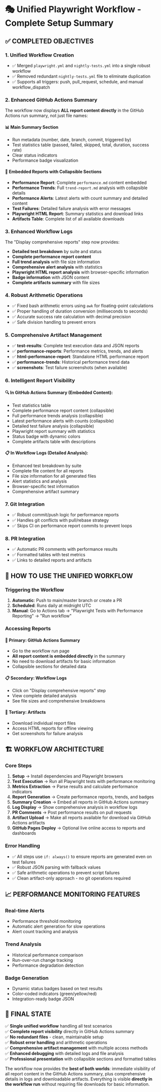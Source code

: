 # 🎭 Unified Playwright Workflow - Complete Setup Summary

## ✅ COMPLETED OBJECTIVES

### 1. **Unified Workflow Creation**
- ✅ Merged `playwright.yml` and `nightly-tests.yml` into a single robust workflow
- ✅ Removed redundant `nightly-tests.yml` file to eliminate duplication
- ✅ Supports all triggers: push, pull_request, schedule, and manual workflow_dispatch

### 2. **Enhanced GitHub Actions Summary**
The workflow now displays **ALL report content directly** in the GitHub Actions run summary, not just file names:

#### 📊 **Main Summary Section**
- Run metadata (number, date, branch, commit, triggered by)
- Test statistics table (passed, failed, skipped, total, duration, success rate)
- Clear status indicators
- Performance badge visualization

#### 📄 **Embedded Reports with Collapsible Sections**
- **Performance Report**: Complete `performance.md` content embedded
- **Performance Trends**: Full `trend-report.md` analysis with collapsible details
- **Performance Alerts**: Latest alerts with count summary and detailed content
- **Test Failures**: Detailed failure analysis with error messages
- **Playwright HTML Report**: Summary statistics and download links
- **Artifacts Table**: Complete list of all available downloads

### 3. **Enhanced Workflow Logs**
The "Display comprehensive reports" step now provides:
- **Detailed test breakdown** by suite and status
- **Complete performance report content**
- **Full trend analysis** with file size information
- **Comprehensive alert analysis** with statistics
- **Playwright HTML report analysis** with browser-specific information
- **Badge information** with JSON content
- **Complete artifacts summary** with file sizes

### 4. **Robust Arithmetic Operations**
- ✅ Fixed bash arithmetic errors using `awk` for floating-point calculations
- ✅ Proper handling of duration conversion (milliseconds to seconds)
- ✅ Accurate success rate calculation with decimal precision
- ✅ Safe division handling to prevent errors

### 5. **Comprehensive Artifact Management**
- ✅ **test-results**: Complete test execution data and JSON reports
- ✅ **performance-reports**: Performance metrics, trends, and alerts
- ✅ **html-performance-report**: Standalone HTML performance report
- ✅ **performance-trends**: Historical performance trend data
- ✅ **screenshots**: Test failure screenshots (when available)

### 6. **Intelligent Report Visibility**

#### 🔍 **In GitHub Actions Summary** (Embedded Content):
- Test statistics table
- Complete performance report content (collapsible)
- Full performance trends analysis (collapsible)
- Latest performance alerts with counts (collapsible)
- Detailed test failure analysis (collapsible)
- Playwright report summary with statistics
- Status badge with dynamic colors
- Complete artifacts table with descriptions

#### 📋 **In Workflow Logs** (Detailed Analysis):
- Enhanced test breakdown by suite
- Complete file content for all reports
- File size information for all generated files
- Alert statistics and analysis
- Browser-specific test information
- Comprehensive artifact summary

### 7. **Git Integration**
- ✅ Robust commit/push logic for performance reports
- ✅ Handles git conflicts with pull/rebase strategy
- ✅ Skips CI on performance report commits to prevent loops

### 8. **PR Integration**
- ✅ Automatic PR comments with performance results
- ✅ Formatted tables with test metrics
- ✅ Links to detailed reports and artifacts

## 🚀 **HOW TO USE THE UNIFIED WORKFLOW**

### **Triggering the Workflow**
1. **Automatic**: Push to main/master branch or create a PR
2. **Scheduled**: Runs daily at midnight UTC
3. **Manual**: Go to Actions tab → "Playwright Tests with Performance Reporting" → "Run workflow"

### **Accessing Reports**

#### **🎯 Primary: GitHub Actions Summary**
- Go to the workflow run page
- **All report content is embedded directly** in the summary
- No need to download artifacts for basic information
- Collapsible sections for detailed data

#### **📋 Secondary: Workflow Logs**
- Click on "Display comprehensive reports" step
- View complete detailed analysis
- See file sizes and comprehensive breakdowns

#### **📁 Tertiary: Artifacts**
- Download individual report files
- Access HTML reports for offline viewing
- Get screenshots for failure analysis

## 🏗️ **WORKFLOW ARCHITECTURE**

### **Core Steps**
1. **Setup** → Install dependencies and Playwright browsers
2. **Test Execution** → Run all Playwright tests with performance monitoring
3. **Metrics Extraction** → Parse results and calculate performance indicators
4. **Report Generation** → Create performance reports, trends, and badges
5. **Summary Creation** → Embed all reports in GitHub Actions summary
6. **Log Display** → Show comprehensive analysis in workflow logs
7. **PR Comments** → Post performance results on pull requests
8. **Artifact Upload** → Make all reports available for download via GitHub Actions artifacts
9. **GitHub Pages Deploy** → Optional live online access to reports and dashboards

### **Error Handling**
- ✅ All steps use `if: always()` to ensure reports are generated even on test failures
- ✅ Robust JSON parsing with fallback values
- ✅ Safe arithmetic operations to prevent script failures
- ✅ Clean artifact-only approach - no git operations required

## 📈 **PERFORMANCE MONITORING FEATURES**

### **Real-time Alerts**
- Performance threshold monitoring
- Automatic alert generation for slow operations
- Alert count tracking and analysis

### **Trend Analysis**
- Historical performance comparison
- Run-over-run change tracking
- Performance degradation detection

### **Badge Generation**
- Dynamic status badges based on test results
- Color-coded indicators (green/yellow/red)
- Integration-ready badge JSON

## 🎉 **FINAL STATE**

✅ **Single unified workflow** handling all test scenarios  
✅ **Complete report visibility** directly in GitHub Actions summary  
✅ **No redundant files** - clean, maintainable setup  
✅ **Robust error handling** and arithmetic operations  
✅ **Comprehensive artifact management** with multiple access methods  
✅ **Enhanced debugging** with detailed logs and file analysis  
✅ **Professional presentation** with collapsible sections and formatted tables  

The workflow now provides the **best of both worlds**: immediate visibility of all report content in the GitHub Actions summary, plus comprehensive details in logs and downloadable artifacts. Everything is visible **directly in the workflow run** without requiring file downloads for basic information.
